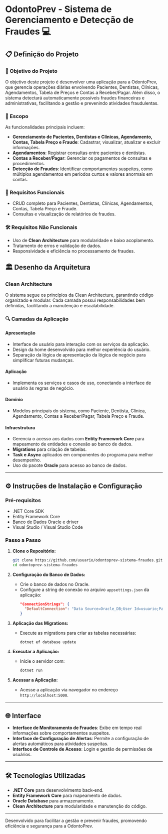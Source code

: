 # OdontoPrev - Sistema de Gerenciamento e Detecção de Fraudes :computer:

## 📋 Definição do Projeto
### 🎯 Objetivo do Projeto
O objetivo deste projeto é desenvolver uma aplicação para a OdontoPrev, que gerencia operações diárias envolvendo Pacientes, Dentistas, Clínicas, Agendamentos, Tabela de Preços e Contas a Receber/Pagar. Além disso, o sistema detectará automaticamente possíveis fraudes financeiras e administrativas, facilitando a gestão e prevenindo atividades fraudulentas.

### 📐 Escopo
As funcionalidades principais incluem:

- **Gerenciamento de Pacientes, Dentistas e Clínicas, Agendamento, Contas, Tabela Preço e Fraude**: Cadastrar, visualizar, atualizar e excluir informações.
- **Agendamentos**: Registrar consultas entre pacientes e dentistas.
- **Contas a Receber/Pagar**: Gerenciar os pagamentos de consultas e procedimentos.
- **Detecção de Fraudes**: Identificar comportamentos suspeitos, como múltiplos agendamentos em períodos curtos e valores anormais em contas.

### 📝 Requisitos Funcionais
- CRUD completo para Pacientes, Dentistas, Clínicas, Agendamentos, Contas, Tabela Preço e Fraude.
- Consultas e visualização de relatórios de fraudes.

### 🛠️ Requisitos Não Funcionais
- Uso de **Clean Architecture** para modularidade e baixo acoplamento.
- Tratamento de erros e validação de dados.
- Responsividade e eficiência no processamento de fraudes.

## 🏛️ Desenho da Arquitetura
### Clean Architecture
O sistema segue os princípios da Clean Architecture, garantindo código organizado e modular. Cada camada possui responsabilidades bem definidas, facilitando a manutenção e escalabilidade.

### 🔍 Camadas da Aplicação

#### Apresentação
- Interface de usuário para interação com os serviços da aplicação.
- Design da home desenvolvido para melhor experiência do usuário.
- Separação da lógica de apresentação da lógica de negócio para simplificar futuras mudanças.

#### Aplicação
- Implementa os serviços e casos de uso, conectando a interface de usuário às regras de negócio.

#### Domínio
- Modelos principais do sistema, como Paciente, Dentista, Clínica, Agendamento, Contas a Receber/Pagar, Tabela Preço e Fraude.

#### Infraestrutura
- Gerencia o acesso aos dados com **Entity Framework Core** para mapeamento de entidades e conexão ao banco de dados.
- **Migrations** para criação de tabelas.
- **Task e Async** aplicados em componentes do programa para melhor desempenho.
- Uso do pacote **Oracle** para acesso ao banco de dados.

---

## ⚙️ Instruções de Instalação e Configuração

### Pré-requisitos
- .NET Core SDK
- Entity Framework Core
- Banco de Dados Oracle e driver
- Visual Studio / Visual Studio Code

### Passo a Passo

1. **Clone o Repositório:**
   ```bash
   git clone https://github.com/usuario/odontoprev-sistema-fraudes.git
   cd odontoprev-sistema-fraudes
   ```

2. **Configuração do Banco de Dados:**
   - Crie o banco de dados no Oracle.
   - Configure a string de conexão no arquivo `appsettings.json` da aplicação:
     ```json
     "ConnectionStrings": {
       "DefaultConnection": "Data Source=Oracle_DB;User Id=usuario;Password=senha;"
     }
     ```

3. **Aplicação das Migrations:**
   - Execute as migrations para criar as tabelas necessárias:
     ```bash
     dotnet ef database update
     ```

4. **Executar a Aplicação:**
   - Inicie o servidor com:
     ```bash
     dotnet run
     ```

5. **Acessar a Aplicação:**
   - Acesse a aplicação via navegador no endereço `http://localhost:5000`.

---

## 🌐 Interface
- **Interface de Monitoramento de Fraudes**: Exibe em tempo real informações sobre comportamentos suspeitos.
- **Interface de Configuração de Alertas**: Permite a configuração de alertas automáticos para atividades suspeitas.
- **Interface de Controle de Acesso**: Login e gestão de permissões de usuários.

---

## 🛠️ Tecnologias Utilizadas
- **.NET Core** para desenvolvimento back-end.
- **Entity Framework Core** para mapeamento de dados.
- **Oracle Database** para armazenamento.
- **Clean Architecture** para modularidade e manutenção do código.

---

Desenvolvido para facilitar a gestão e prevenir fraudes, promovendo eficiência e segurança para a OdontoPrev.

